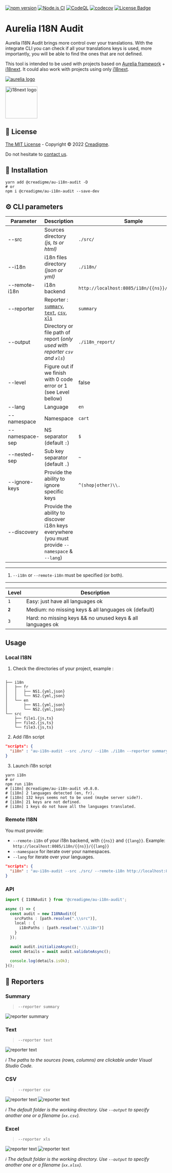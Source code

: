[![npm version](https://img.shields.io/npm/v/@creadigme/au-i18n-audit.svg)](https://www.npmjs.com/package/@creadigme/au-i18n-audit)
[![Node.js CI](https://github.com/creadigme/aurelia-i18n-audit/actions/workflows/ci.yml/badge.svg?branch=main)](https://github.com/creadigme/aurelia-i18n-audit/actions/workflows/ci.yml)
[![CodeQL](https://github.com/creadigme/aurelia-i18n-audit/actions/workflows/codeql-analysis.yml/badge.svg)](https://github.com/creadigme/aurelia-docgen/actions/workflows/codeql-analysis.yml)
[![codecov](https://codecov.io/gh/creadigme/aurelia-i18n-audit/branch/main/graph/badge.svg?token=GXFW0MRHHJ)](https://codecov.io/gh/creadigme/aurelia-i18n-audit)
[![License Badge](https://img.shields.io/badge/License-MIT-blue.svg)](LICENSE)
<br />

# Aurelia I18N Audit

Aurelia I18N Audit brings more control over your translations. With the integrate CLI you can check if all your translations keys is used, more importantly, you will be able to find the ones that are not defined.

This tool is intended to be used with projects based on [Aurelia framework](https://aurelia.io/) + [i18next](https://www.i18next.com/). It could also work with projects using only  [i18next](https://www.i18next.com/).

[![aurelia logo](https://aurelia.io/styles/images/logo.svg "Aurelia")](https://aurelia.io/)

<a href="https://www.i18next.com/" target="_blank"><img src="https://gblobscdn.gitbook.com/spaces%2F-L9iS6Wm2hynS5H9Gj7j%2Favatar.png?alt=media" alt="i18next logo" height="100"/></a>

## 📝 License

[The MIT License](LICENSE) - Copyright © 2022 [Creadigme](https://www.creadigme.net).

Do not hesitate to [contact us](https://creadigme.net/contact/).

## 💾 Installation

```shell
yarn add @creadigme/au-i18n-audit -D
# or
npm i @creadigme/au-i18n-audit --save-dev
```

## ⚙ CLI parameters
  
| Parameter | Description | Sample | Mandatory | Multiple
|---|---|---|---|---|
| --src | Sources directory *(js, ts or html)* | `./src/` | true | true
| --i18n | i18n files directory *(json or yml)* | `./i18n/` | false<sup>1</sup> | true
| --remote-i18n | i18n backend | `http://localhost:8085/i18n/{{ns}}/{{lang}}` | false<sup>1</sup> | true
| --reporter | Reporter : [`summary`](#summary), [`text`](#text), [`csv`](#csv), [`xls`](#excel) | `summary` | false | true
| --output | Directory or file path of report (*only used with reporter `csv` and  `xls`*) | `./i18n_report/` | false | false
| --level | Figure out if we finish with 0 code error or 1 (see Level bellow) | false | false
| --lang | Language | `en` | false | true
| --namespace | Namespace | `cart` | false | true
| --namespace-sep | NS separator (default `:`) | `$` | false | false
| --nested-sep | Sub key separator (default `.`) | `~` | false | false
| --ignore-keys | Provide the ability to ignore specific keys | `^(shop\|other)\\.` | false | false
| --discovery | Provide the ability to discover i18n keys everywhere (you must provide `--namespace` & `--lang`) | | false | false

---

1. `--i18n` or `--remote-i18n` must be specified (or both).

---

| Level | Description 
|---|---|
| `1` | Easy: just have all languages ok
| **`2`** | Medium: no missing keys & all languages ok (default)
| `3` | Hard: no missing keys && no unused keys & all languages ok

## Usage

### Local I18N

1. Check the directories of your project, example :

```shell

├── i18n
│   ├── fr
│   │   ├── NS1.{yml,json}
│   │   └── NS2.{yml,json}
│   └── en
│       ├── NS1.{yml,json}
│       └── NS2.{yml,json}
└── src
    ├── file1.{js,ts}
    ├── file2.{js,ts}
    └── file3.{js,ts}

```

2. Add i18n script

```json
"scripts": {
  "i18n" : "au-i18n-audit --src ./src/ --i18n ./i18n --reporter summary"
}
```

3. Launch i18n script

```shell
yarn i18n
# or
npm run i18n
# [i18n] @creadigme/au-i18n-audit v0.8.0.
# [i18n] 2 languages detected (en, fr).
# [i18n] 132 keys seems not to be used (maybe server side?).
# [i18n] 21 keys are not defined.
# [i18n] 1 keys do not have all the languages translated.
```

### Remote I18N

You must provide:
- `--remote-i18n` of your i18n backend, with `{{ns}}` and `{{lang}}`.
Example: `http://localhost:8085/i18n/{{ns}}/{{lang}}`
- `--namespace` for iterate over your namespaces.
- `--lang` for iterate over your languages.



```json
"scripts": {
  "i18n" : "au-i18n-audit --src ./src/ --remote-i18n http://localhost:8085/i18n/{{ns}}/{{lang}} --namespace NS --lang en --lang fr --reporter summary"
}
```


### API

```typescript
import { I18NAudit } from '@creadigme/au-i18n-audit';

async () => {
  const audit = new I18NAudit({
    srcPaths : [path.resolve(".\\src")],
    local : {
      i18nPaths : [path.resolve(".\\i18n")]
    }
  });

  await audit.initializeAsync();
  const details = await audit.validateAsync();

  console.log(details.isOk);
}();
```

## 📝 Reporters

### Summary

> `--reporter summary`

![reporter summary](./static/audit-reporter-sumary.gif "--reporter summary")


### Text

> `--reporter text`

![reporter text](./static/audit-reporter-text.gif "--reporter text")

*:information_source: The paths to the sources (rows, columns) are clickable under Visual Studio Code.*

### CSV

> `--reporter csv`

![reporter text](./static/audit-reporter-csv-1.gif "--reporter text")
![reporter text](./static/audit-reporter-csv-2.gif "excel")

*:information_source: The default folder is the working directory. Use `--output` to specify another one or a filename  (`xx.csv`).*


### Excel

> `--reporter xls`

![reporter text](./static/audit-reporter-xls-1.gif "--reporter text")
![reporter text](./static/audit-reporter-xls-2.gif "excel")

*:information_source: The default folder is the working directory. Use `--output` to specify another one or a filename (`xx.xlsx`).*